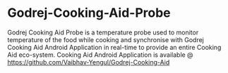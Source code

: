 # Godrej-Cooking-Aid-Probe
Godrej Cooking Aid Probe is a temperature probe used to monitor temperature of the food while cooking and synchronise with Godrej Cooking Aid Android Application in real-time to provide an entire Cooking Aid eco-system. Cooking Aid Android Application is available @ https://github.com/Vaibhav-Yengul/Godrej-Cooking-Aid
